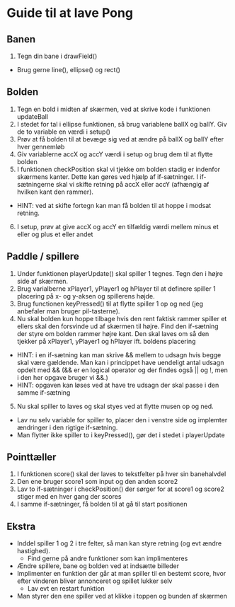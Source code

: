 # Guide til at lave Pong

## Banen
1. Tegn din bane i drawField()
 * Brug gerne line(), ellipse() og rect()

## Bolden
1. Tegn en bold i midten af skærmen, ved at skrive kode i funktionen updateBall
2. I stedet for tal i ellipse funktionen, så brug variablene ballX og ballY. Giv de to variable en værdi i setup()
3. Prøv at få bolden til at bevæge sig ved at ændre på ballX og ballY efter hver gennemløb
4. Giv variablerne accX og accY værdi i setup og brug dem til at flytte bolden
5. I funktionen checkPosition skal vi tjekke om bolden stadig er indenfor skærmens kanter. Dette kan gøres ved hjælp af if-sætninger. I if-sætningerne skal vi skifte retning på accX eller accY (afhængig af hvilken kant den rammer). 
 * HINT: ved at skifte fortegn kan man få bolden til at hoppe i modsat retning.
6. I setup, prøv at give accX og accY en tilfældig værdi mellem minus et eller og plus et eller andet

## Paddle / spillere
1. Under funktionen playerUpdate() skal spiller 1 tegnes. Tegn den i højre side af skærmen.
2. Brug varialberne xPlayer1, yPlayer1 og hPlayer til at definere spiller 1 placering på x- og y-aksen og spillerens højde.
3. Brug functionen keyPressed() til at flytte spiller 1 op og ned (jeg anbefaler man bruger pil-tasterne).
4. Nu skal bolden kun hoppe tilbage hvis den rent faktisk rammer spiller et ellers skal den forsvinde ud af skærmen til højre. Find den if-sætning der styre om bolden rammer højre kant. Den skal laves om så den tjekker på xPlayer1, yPlayer1 og hPlayer ift. boldens placering
  * HINT: i en if-sætning kan man skrive && mellem to udsagn hvis begge skal være gældende. Man kan i princippet have uendeligt antal udsagn opdelt med && (&& er en logical operator og der findes også || og !, men i den her opgave bruger vi &&.)
  * HINT: opgaven kan løses ved at have tre udsagn der skal passe i den samme if-sætning 
5. Nu skal spiller to laves og skal styes ved at flytte musen op og ned. 
 * Lav nu selv variable for spiller to, placer den i venstre side og implemter ændringer i den rigtige if-sætning.
 * Man flytter ikke spiller to i keyPressed(), gør det i stedet i playerUpdate

## Pointtæller
1. I funktionen score() skal der laves to tekstfelter på hver sin banehalvdel
2. Den ene bruger score1 som input og den anden score2
3. Lav to if-sætninger i checkPosition() der sørger for at score1 og score2 stiger med en hver gang der scores
4. I samme if-sætninger, få bolden til at gå til start positionen

## Ekstra
* Inddel spiller 1 og 2 i tre felter, så man kan styre retning (og evt ændre hastighed).
  * Find gerne på andre funktioner som kan implimenteres
* Ændre spillere, bane og bolden ved at indsætte billeder
* Implimenter en funktion der går at man spiller til en bestemt score, hvor efter vinderen bliver annonceret og spillet lukker selv
  * Lav evt en restart funktion  
* Man styrer den ene spiller ved at klikke i toppen og bunden af skærmen
